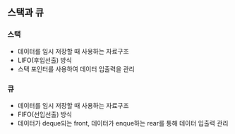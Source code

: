 ## 스택과 큐
### 스택
- 데이터를 임시 저장할 때 사용하는 자료구조
- LIFO(후입선출) 방식
- 스택 포인터를 사용하여 데이터 입출력을 관리

### 큐
- 데이터를 임시 저장할 때 사용하는 자료구조
- FIFO(선입선출) 방식
- 데이터가 deque되는 front, 데이터가 enque하는 rear를 통해 데이터 입출력 관리
